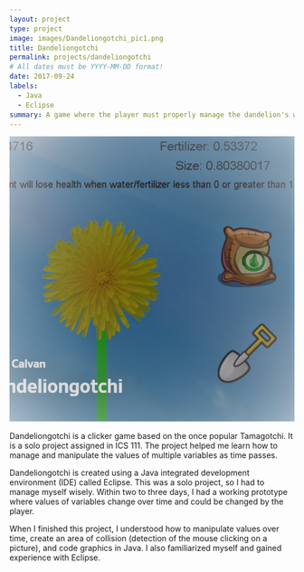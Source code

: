 ```yaml
---
layout: project
type: project
image: images/Dandeliongotchi_pic1.png
title: Dandeliongotchi
permalink: projects/dandeliongotchi
# All dates must be YYYY-MM-DD format!
date: 2017-09-24
labels:
  - Java
  - Eclipse
summary: A game where the player must properly manage the dandelion's water and fertilizer intake.
---
```


<img class="ui medium right floated rounded image" src="../images/Dandeliongotchi_pic2.png">

Dandeliongotchi is a clicker game based on the once popular Tamagotchi. It is a solo project assigned in ICS 111. The project helped me learn how to manage and manipulate the values of multiple variables as time passes.

Dandeliongotchi is created using a Java integrated development environment (IDE) called Eclipse. This was a solo project, so I had to manage myself wisely. Within two to three days, I had a working prototype where values of variables change over time and could be changed by the player.

When I finished this project, I understood how to manipulate values over time, create an area of collision (detection of the mouse clicking on a picture), and code graphics in Java. I also familiarized myself and gained experience with Eclipse.

